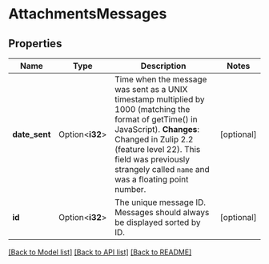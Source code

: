 # AttachmentsMessages

## Properties

Name | Type | Description | Notes
------------ | ------------- | ------------- | -------------
**date_sent** | Option<**i32**> | Time when the message was sent as a UNIX timestamp multiplied by 1000 (matching the format of getTime() in JavaScript).  **Changes**: Changed in Zulip 2.2 (feature level 22).  This field was previously strangely called `name` and was a floating point number.  | [optional]
**id** | Option<**i32**> | The unique message ID.  Messages should always be displayed sorted by ID.  | [optional]

[[Back to Model list]](../README.md#documentation-for-models) [[Back to API list]](../README.md#documentation-for-api-endpoints) [[Back to README]](../README.md)


